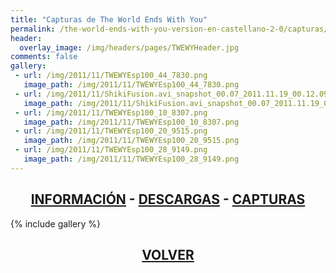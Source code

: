 ```yaml
---
title: "Capturas de The World Ends With You"
permalink: /the-world-ends-with-you-version-en-castellano-2-0/capturas/
header:
  overlay_image: /img/headers/pages/TWEWYHeader.jpg
comments: false
gallery:
 - url: /img/2011/11/TWEWYEsp100_44_7830.png
   image_path: /img/2011/11/TWEWYEsp100_44_7830.png
 - url: /img/2011/11/ShikiFusion.avi_snapshot_00.07_2011.11.19_00.12.09.jpg
   image_path: /img/2011/11/ShikiFusion.avi_snapshot_00.07_2011.11.19_00.12.09.jpg
 - url: /img/2011/11/TWEWYEsp100_10_8307.png
   image_path: /img/2011/11/TWEWYEsp100_10_8307.png
 - url: /img/2011/11/TWEWYEsp100_20_9515.png
   image_path: /img/2011/11/TWEWYEsp100_20_9515.png
 - url: /img/2011/11/TWEWYEsp100_28_9149.png
   image_path: /img/2011/11/TWEWYEsp100_28_9149.png
---
```

<h2 style="text-align: center;"><strong><a href="/the-world-ends-with-you-version-en-castellano-2-0/informacion/">INFORMACIÓN</a> - <a href="/the-world-ends-with-you-version-en-castellano-2-0/descargar/">DESCARGAS</a> - <a href="/the-world-ends-with-you-version-en-castellano-2-0/capturas/">CAPTURAS</a></strong></h2>

{% include gallery %}

<h2 style="text-align: center;"><a href="/the-world-ends-with-you-version-en-castellano-2-0/"><strong>VOLVER</strong></a></h2>


